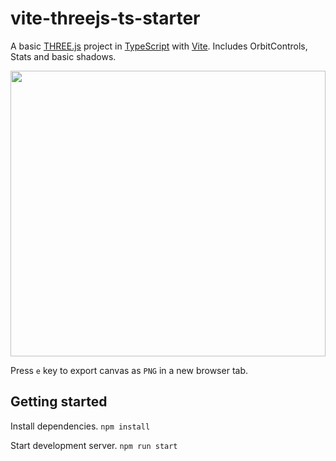 # vite-threejs-ts-starter

A basic [THREE.js](https://threejs.org/) project in [TypeScript](https://www.typescriptlang.org/) with [Vite](https://vitejs.dev/). Includes OrbitControls, Stats and basic shadows.

<img src="https://github.com/defmech/vite-threejs-ts-starter/blob/main/resources/cube_1.png?raw=true" width="504" height="457">

Press `e` key to export canvas as `PNG` in a new browser tab.

## Getting started

Install dependencies.
`npm install`

Start development server.
`npm run start`
